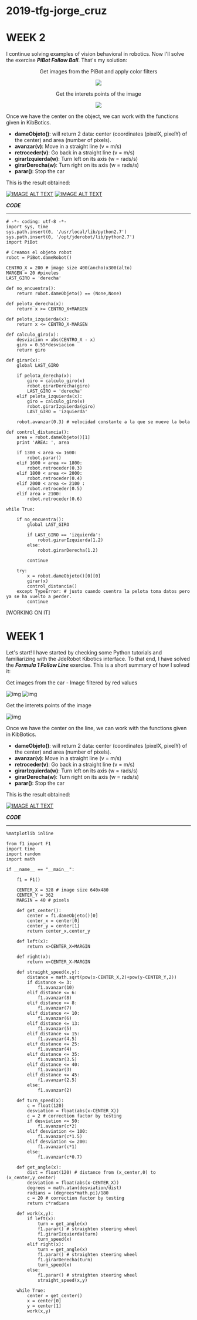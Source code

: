 # 2019-tfg-jorge_cruz

# WEEK 2
I continue solving examples of vision behavioral in robotics. Now I'll solve the exercise ***PiBot Follow Ball***. That's my solution:

<p align="center">
 Get images from the PiBot and apply color filters
 </p>
<p align="center"> 
  <img src="/docs/[FB]Filter.JPG"
</p>

<p align="center">
    Get the interets points of the image
</p>

<p align="center">
  <img src="/docs/[FB]Points.JPG">
</p>

Once we have the center on the object, we can work with the functions given in KibBotics.
* **dameObjeto()**: will return 2 data: center (coordinates (pixelX, pixelY) of the center) and area (number of pixels).
* **avanzar(v)**: Move in a straight line (v = m/s)
* **retroceder(v)**: Go back in a straight line (v = m/s)
* **girarIzquierda(w)**: Turn left on its axis (w = rads/s)
* **girarDerecha(w)**:  Turn right on its axis (w = rads/s)
* **parar()**: Stop the car

This is the result obtained:

[![IMAGE ALT TEXT](/docs/[FB]Iteration_1.JPG)](https://youtu.be/pLYk-796DTA "Follow Ball Video-1")
[![IMAGE ALT TEXT](/docs/[FB]Iteration_2.JPG)](https://youtu.be/luqyIFiPc6M "Follow Ball Video-2")


***CODE***
___

```
# -*- coding: utf-8 -*-
import sys, time
sys.path.insert(0, '/usr/local/lib/python2.7')
sys.path.insert(0, '/opt/jderobot/lib/python2.7')
import PiBot 

# Creamos el objeto robot
robot = PiBot.dameRobot()

CENTRO_X = 200 # image size 400(ancho)x300(alto)
MARGEN = 20 #pixeles
LAST_GIRO = 'derecha'

def no_encuentra():
    return robot.dameObjeto() == (None,None)

def pelota_derecha(x):
    return x >= CENTRO_X+MARGEN

def pelota_izquierda(x):
    return x <= CENTRO_X-MARGEN

def calculo_giro(x):
    desviacion = abs(CENTRO_X - x)
    giro = 0.55*desviacion
    return giro

def girar(x):
    global LAST_GIRO
    
    if pelota_derecha(x):
        giro = calculo_giro(x)
        robot.girarDerecha(giro)
        LAST_GIRO = 'derecha'
    elif pelota_izquierda(x):
        giro = calculo_giro(x)
        robot.girarIzquierda(giro)
        LAST_GIRO = 'izquierda'

    robot.avanzar(0.3) # velocidad constante a la que se mueve la bola
        
def control_distancia():
    area = robot.dameObjeto()[1]
    print 'AREA: ', area

    if 1300 < area <= 1600:
        robot.parar()
    elif 1600 < area <= 1800:
        robot.retroceder(0.3)
    elif 1800 < area <= 2000:
        robot.retroceder(0.4)
    elif 2000 < area <= 2100 :
        robot.retroceder(0.5)
    elif area > 2100:
        robot.retroceder(0.6)

while True:

    if no_encuentra():
        global LAST_GIRO

        if LAST_GIRO == 'izquierda': 
            robot.girarIzquierda(1.2)
        else:
            robot.girarDerecha(1.2)
            
        continue

    try:        
        x = robot.dameObjeto()[0][0]
        girar(x)
        control_distancia()         
    except TypeError: # justo cuando cuentra la pelota toma datos pero ya se ha vuelto a perder.
        continue

```

[WORKING ON IT]

# WEEK 1
Let's start! I have started by checking some Python tutorials and familiarizing with the JdeRobot Kibotics interface. To that end, I have solved the ***Formula 1 Follow Line*** exercise. This is a short summary of how I solved it:

Get images from the car - Image filtered by red values

![img](/docs/[FL]Camera_RGB.png) ![img](/docs/[FL]Camera_HSV.png)

Get the interets points of the image

![img](/docs/[FL]Interets-Points.JPG) 

Once we have the center on the line, we can work with the functions given in KibBotics.
* **dameObjeto()**: will return 2 data: center (coordinates (pixelX, pixelY) of the center) and area (number of pixels).
* **avanzar(v)**: Move in a straight line (v = m/s)
* **retroceder(v)**: Go back in a straight line (v = m/s)
* **girarIzquierda(w)**: Turn left on its axis (w = rads/s)
* **girarDerecha(w)**:  Turn right on its axis (w = rads/s)
* **parar()**: Stop the car

This is the result obtained:

[![IMAGE ALT TEXT](/docs/[FL]Video.JPG)](https://youtu.be/x7tjk7Ptbkc "Follow Line Video")


***CODE***
___
```
%matplotlib inline

from f1 import F1
import time
import random
import math

if __name__ == "__main__":
    
    f1 = F1()
    
    CENTER_X = 328 # image size 640x480
    CENTER_Y = 362
    MARGIN = 40 # pixels
    
    def get_center():
        center = f1.dameObjeto()[0]
        center_x = center[0]
        center_y = center[1]
        return center_x,center_y
    
    def left(x):
        return x>CENTER_X+MARGIN
    
    def right(x):
        return x<CENTER_X-MARGIN
    
    def straight_speed(x,y):
        distance = math.sqrt(pow(x-CENTER_X,2)+pow(y-CENTER_Y,2))
        if distance <= 3:
            f1.avanzar(10)
        elif distance <= 6:
            f1.avanzar(8)
        elif distance <= 8:
            f1.avanzar(7)
        elif distance <= 10:
            f1.avanzar(6)
        elif distance <= 13:
            f1.avanzar(5)
        elif distance <= 15:
            f1.avanzar(4.5)
        elif distance <= 25:
            f1.avanzar(4)
        elif distance <= 35:
            f1.avanzar(3.5)
        elif distance <= 40:
            f1.avanzar(3)
        elif distance <= 45:
            f1.avanzar(2.5)
        else:
            f1.avanzar(2)
            
    def turn_speed(x):
        c = float(120)
        desviation = float(abs(x-CENTER_X))
        c = 2 # correction factor by testing
        if desviation <= 50:
            f1.avanzar(c*2)
        elif desviation <= 100:
            f1.avanzar(c*1.5)
        elif desviation <= 200:
            f1.avanzar(c*1)
        else:
            f1.avanzar(c*0.7)

    def get_angle(x):
        dist = float(120) # distance from (x_center,0) to (x_center,y_center)
        desviation = float(abs(x-CENTER_X))
        degrees = math.atan(desviation/dist)
        radians = (degrees*math.pi)/180
        c = 20 # correction factor by testing
        return c*radians

    def work(x,y):
        if left(x):
            turn = get_angle(x)
            f1.parar() # straighten steering wheel
            f1.girarIzquierda(turn)
            turn_speed(x)
        elif right(x):
            turn = get_angle(x)
            f1.parar() # straighten steering wheel
            f1.girarDerecha(turn)
            turn_speed(x)
        else:
            f1.parar() # straighten steering wheel
            straight_speed(x,y)
        
    while True:        
        center = get_center()
        x = center[0]
        y = center[1]
        work(x,y)

```
